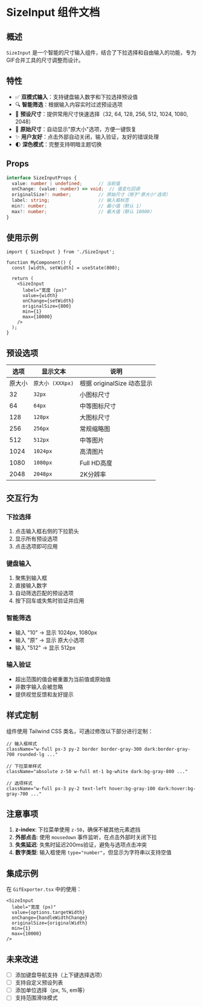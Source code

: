 # SizeInput 组件文档

## 概述

`SizeInput` 是一个智能的尺寸输入组件，结合了下拉选择和自由输入的功能，专为GIF合并工具的尺寸调整而设计。

## 特性

- ✅ **双模式输入**：支持键盘输入数字和下拉选择预设值
- 🔍 **智能筛选**：根据输入内容实时过滤预设选项
- 📐 **预设尺寸**：提供常用尺寸快速选择（32, 64, 128, 256, 512, 1024, 1080, 2048）
- 🔄 **原始尺寸**：自动显示"原大小"选项，方便一键恢复
- ✨ **用户友好**：点击外部自动关闭，输入验证，友好的错误处理
- 🌓 **深色模式**：完整支持明暗主题切换

## Props

```typescript
interface SizeInputProps {
  value: number | undefined;      // 当前值
  onChange: (value: number) => void;  // 值变化回调
  originalSize?: number;          // 原始尺寸（用于"原大小"选项）
  label: string;                  // 输入框标签
  min?: number;                   // 最小值（默认 1）
  max?: number;                   // 最大值（默认 10000）
}
```

## 使用示例

```tsx
import { SizeInput } from './SizeInput';

function MyComponent() {
  const [width, setWidth] = useState(800);
  
  return (
    <SizeInput
      label="宽度 (px)"
      value={width}
      onChange={setWidth}
      originalSize={800}
      min={1}
      max={10000}
    />
  );
}
```

## 预设选项

| 选项 | 显示文本 | 说明 |
|------|---------|------|
| 原大小 | `原大小 (XXXpx)` | 根据 originalSize 动态显示 |
| 32 | `32px` | 小图标尺寸 |
| 64 | `64px` | 中等图标尺寸 |
| 128 | `128px` | 大图标尺寸 |
| 256 | `256px` | 常规缩略图 |
| 512 | `512px` | 中等图片 |
| 1024 | `1024px` | 高清图片 |
| 1080 | `1080px` | Full HD高度 |
| 2048 | `2048px` | 2K分辨率 |

## 交互行为

### 下拉选择
1. 点击输入框右侧的下拉箭头
2. 显示所有预设选项
3. 点击选项即可应用

### 键盘输入
1. 聚焦到输入框
2. 直接输入数字
3. 自动筛选匹配的预设选项
4. 按下回车或失焦时验证并应用

### 智能筛选
- 输入 "10" → 显示 1024px, 1080px
- 输入 "原" → 显示 原大小选项
- 输入 "512" → 显示 512px

### 输入验证
- 超出范围的值会被重置为当前值或原始值
- 非数字输入会被忽略
- 提供视觉反馈和友好提示

## 样式定制

组件使用 Tailwind CSS 类名，可通过修改以下部分进行定制：

```tsx
// 输入框样式
className="w-full px-3 py-2 border border-gray-300 dark:border-gray-700 rounded-lg ..."

// 下拉菜单样式
className="absolute z-50 w-full mt-1 bg-white dark:bg-gray-800 ..."

// 选项样式
className="w-full px-3 py-2 text-left hover:bg-gray-100 dark:hover:bg-gray-700 ..."
```

## 注意事项

1. **z-index**: 下拉菜单使用 `z-50`，确保不被其他元素遮挡
2. **外部点击**: 使用 `mousedown` 事件监听，在点击外部时关闭下拉
3. **失焦延迟**: 失焦时延迟200ms验证，避免与选项点击冲突
4. **数字类型**: 输入框使用 `type="number"`，但显示为字符串以支持空值

## 集成示例

在 `GifExporter.tsx` 中的使用：

```tsx
<SizeInput
  label="宽度 (px)"
  value={options.targetWidth}
  onChange={handleWidthChange}
  originalSize={originalWidth}
  min={1}
  max={10000}
/>
```

## 未来改进

- [ ] 添加键盘导航支持（上下键选择选项）
- [ ] 支持自定义预设列表
- [ ] 添加单位选择（px, %, em等）
- [ ] 支持范围滑块模式
